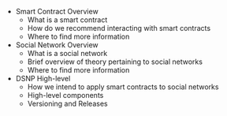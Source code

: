 - Smart Contract Overview
  * What is a smart contract
  * How do we recommend interacting with smart contracts
  * Where to find more information
- Social Network Overview
  * What is a social network
  * Brief overview of theory pertaining to social networks
  * Where to find more information
- DSNP High-level
  * How we intend to apply smart contracts to social networks
  * High-level components
  * Versioning and Releases

